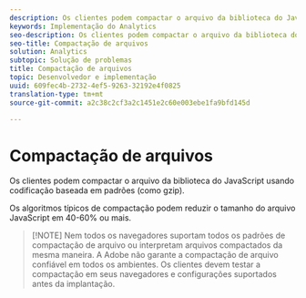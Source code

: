 ```yaml
---
description: Os clientes podem compactar o arquivo da biblioteca do JavaScript usando codificação baseada em padrões (como gzip).
keywords: Implementação do Analytics
seo-description: Os clientes podem compactar o arquivo da biblioteca do JavaScript usando codificação baseada em padrões (como gzip).
seo-title: Compactação de arquivos
solution: Analytics
subtopic: Solução de problemas
title: Compactação de arquivos
topic: Desenvolvedor e implementação
uuid: 609fec4b-2732-4ef5-9263-32192e4f0825
translation-type: tm+mt
source-git-commit: a2c38c2cf3a2c1451e2c60e003ebe1fa9bfd145d

---
```



# Compactação de arquivos

Os clientes podem compactar o arquivo da biblioteca do JavaScript usando codificação baseada em padrões (como gzip).

Os algoritmos típicos de compactação podem reduzir o tamanho do arquivo JavaScript em 40-60% ou mais.

> [!NOTE] Nem todos os navegadores suportam todos os padrões de compactação de arquivo ou interpretam arquivos compactados da mesma maneira. A Adobe não garante a compactação de arquivo confiável em todos os ambientes. Os clientes devem testar a compactação em seus navegadores e configurações suportados antes da implantação.


